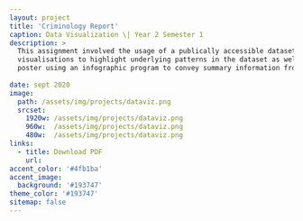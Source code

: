 ```yaml
---
layout: project
title: 'Criminology Report'
caption: Data Visualization \| Year 2 Semester 1
description: >
  This assignment involved the usage of a publically accessible dataset from a specified source to create a report that included a number of effective 
  visualisations to highlight underlying patterns in the dataset as well as a narrative about the dataset's subject. I'll also have to develop and build a 
  poster using an infographic program to convey summary information from the dataset.
  
date: sept 2020
image: 
  path: /assets/img/projects/dataviz.png
  srcset: 
    1920w: /assets/img/projects/dataviz.png
    960w:  /assets/img/projects/dataviz.png
    480w:  /assets/img/projects/dataviz.png
links:
  - title: Download PDF
    url: 
accent_color: '#4fb1ba'
accent_image:
  background: '#193747'
theme_color: '#193747'
sitemap: false
---
```


